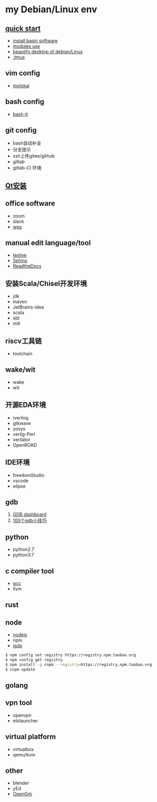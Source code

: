 # my Debian/Linux env

## [quick start](setup.md)

* [install basic software](https://www.cnblogs.com/OneFri/p/8308340.html)
* [modules use](https://www.cnblogs.com/OneFri/p/11723628.html)
* [beautify desktop of debian/Linux](https://www.cnblogs.com/OneFri/p/6104037.html)
* [.tmux](https://github.com/gpakosz/.tmux)


## vim config

* [molokai](https://github.com/tomasr/molokai)


## bash config

* [bash-it](https://github.com/Bash-it/bash-it)


## git config

* bash自动补全
* 分支提示
* ssh上传gitee/github
* gitlab
* gitlab-CI 环境


## [Qt安装](http://download.qt.io/archive/qt/)


## office software

* zoom
* slack
* [wps](https://linux.wps.cn) 


## manual edit language/tool

* [texlive](tug.org/texlive/)
* [Sphinx](https://www.sphinx.org.cn)
* [ReadtheDocs](https://docutils-zh-cn.readthedocs.io/zh_CN/latest/user/rst/demo.html#)


## 安装Scala/Chisel开发环境

* jdk
* maven
* JetBrains-idea
* scala
* sbt
* mill


## riscv工具链

* toolchain


## wake/wit

* wake
* wit


## 开源EDA环境

* iverilog
* gtkwave
* yosys
* verilg-Perl
* verilator
* OpenROAD


## IDE环境

* freedomStudio
* vscode
* elipse


## gdb

1. [GDB dashboard](https://github.com/cyrus-and/gdb-dashboard)
1. [100个gdb小技巧](https://www.cnblogs.com/LiuYanYGZ/p/14247052.html)


## python

* python2.7
* python3.7


## c compiler tool

* [gcc](https://gcc.gnu.org/wiki/InstallingGCC)
* llvm

## rust


## node

* [nodejs](nodejs.cn)
* npm
* [gulp](https://www.gulpjs.com.cn)

```bash
$ npm config set registry https://registry.npm.taobao.org
$ npm config get registry
$ npm install -g cnpm --registry=https://registry.npm.taobao.org
$ cnpm update
```


## golang


## vpn tool

* openvpn
* etxlauncher


## virtual platform

* virtualbox
* qemu/kvm


## other

* blender
* yEd
* [OpenGrk](https://github.com/oracle/opengrok)
